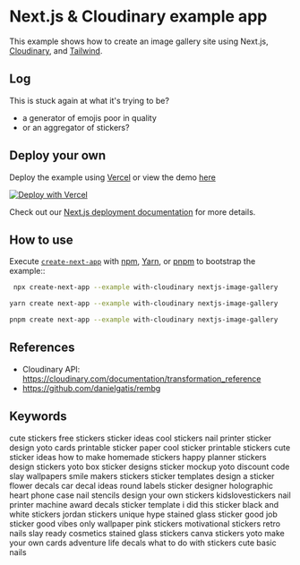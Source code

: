 # Next.js & Cloudinary example app

This example shows how to create an image gallery site using Next.js, [Cloudinary](https://cloudinary.com), and [Tailwind](https://tailwindcss.com).

## Log

This is stuck again at what it's trying to be?

- a generator of emojis poor in quality
- or an aggregator of stickers?

## Deploy your own

Deploy the example using [Vercel](https://vercel.com?utm_source=github&utm_medium=readme&utm_campaign=next-example) or view the demo [here](https://nextconf-images.vercel.app/)

[![Deploy with Vercel](https://vercel.com/button)](https://vercel.com/new/clone?repository-url=https://github.com/vercel/next.js/tree/canary/examples/with-cloudinary&project-name=nextjs-image-gallery&repository-name=with-cloudinary&env=NEXT_PUBLIC_CLOUDINARY_CLOUD_NAME,CLOUDINARY_API_KEY,CLOUDINARY_API_SECRET,CLOUDINARY_FOLDER&envDescription=API%20Keys%20from%20Cloudinary%20needed%20to%20run%20this%20application.)

Check out our [Next.js deployment documentation](https://nextjs.org/docs/deployment) for more details.

## How to use

Execute [`create-next-app`](https://github.com/vercel/next.js/tree/canary/packages/create-next-app) with [npm](https://docs.npmjs.com/cli/init), [Yarn](https://yarnpkg.com/lang/en/docs/cli/create/), or [pnpm](https://pnpm.io) to bootstrap the example::

```bash
 npx create-next-app --example with-cloudinary nextjs-image-gallery
```

```bash
yarn create next-app --example with-cloudinary nextjs-image-gallery
```

```bash
pnpm create next-app --example with-cloudinary nextjs-image-gallery
```

## References

- Cloudinary API: https://cloudinary.com/documentation/transformation_reference
- https://github.com/danielgatis/rembg

## Keywords

cute stickers
free stickers
sticker ideas
cool stickers
nail printer
sticker design
yoto cards
printable sticker paper
cool sticker
printable stickers
cute sticker ideas
how to make homemade stickers
happy planner stickers
design stickers
yoto box
sticker designs
sticker mockup
yoto discount code
slay wallpapers
smile makers stickers
sticker templates
design a sticker
flower decals
car decal ideas
round labels
sticker designer
holographic heart phone case
nail stencils
design your own stickers
kidslovestickers
nail printer machine
award decals
sticker template
i did this sticker
black and white stickers
jordan stickers
unique hype
stained glass sticker
good job sticker
good vibes only wallpaper
pink stickers
motivational stickers
retro nails
slay ready cosmetics
stained glass stickers
canva stickers
yoto make your own cards
adventure life decals
what to do with stickers
cute basic nails
